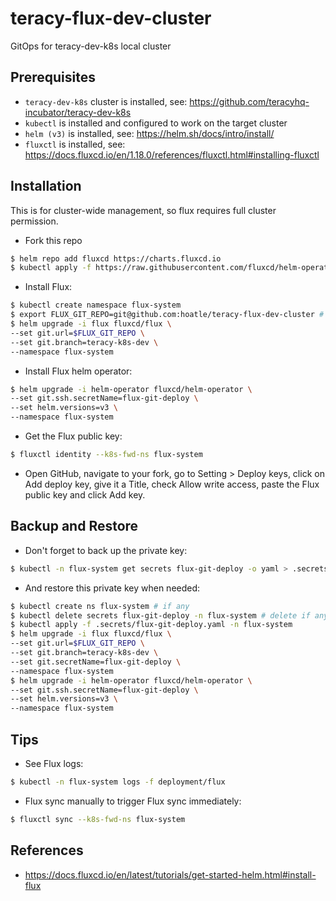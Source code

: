 # teracy-flux-dev-cluster

GitOps for teracy-dev-k8s local cluster

## Prerequisites

- `teracy-dev-k8s` cluster is installed, see: https://github.com/teracyhq-incubator/teracy-dev-k8s
- `kubectl` is installed and configured to work on the target cluster
- `helm (v3)` is installed, see: https://helm.sh/docs/intro/install/
- `fluxctl` is installed, see: https://docs.fluxcd.io/en/1.18.0/references/fluxctl.html#installing-fluxctl

## Installation

This is for cluster-wide management, so flux requires full cluster permission.

- Fork this repo

```bash
$ helm repo add fluxcd https://charts.fluxcd.io
$ kubectl apply -f https://raw.githubusercontent.com/fluxcd/helm-operator/master/deploy/crds.yaml
```

- Install Flux:

```bash
$ kubectl create namespace flux-system
$ export FLUX_GIT_REPO=git@github.com:hoatle/teracy-flux-dev-cluster # replace by your repo here
$ helm upgrade -i flux fluxcd/flux \
--set git.url=$FLUX_GIT_REPO \
--set git.branch=teracy-k8s-dev \
--namespace flux-system
```

- Install Flux helm operator:

```bash
$ helm upgrade -i helm-operator fluxcd/helm-operator \
--set git.ssh.secretName=flux-git-deploy \
--set helm.versions=v3 \
--namespace flux-system
```

- Get the Flux public key:

```bash
$ fluxctl identity --k8s-fwd-ns flux-system
```

- Open GitHub, navigate to your fork, go to Setting > Deploy keys, click on Add deploy key, give
  it a Title, check Allow write access, paste the Flux public key and click Add key.


## Backup and Restore

- Don't forget to back up the private key:

```bash
$ kubectl -n flux-system get secrets flux-git-deploy -o yaml > .secrets/flux-git-deploy.yaml
```

- And restore this private key when needed:

```bash
$ kubectl create ns flux-system # if any
$ kubectl delete secrets flux-git-deploy -n flux-system # delete if any
$ kubectl apply -f .secrets/flux-git-deploy.yaml -n flux-system
$ helm upgrade -i flux fluxcd/flux \
--set git.url=$FLUX_GIT_REPO \
--set git.branch=teracy-k8s-dev \
--set git.secretName=flux-git-deploy \
--namespace flux-system
$ helm upgrade -i helm-operator fluxcd/helm-operator \
--set git.ssh.secretName=flux-git-deploy \
--set helm.versions=v3 \
--namespace flux-system
```

## Tips

- See Flux logs:

```bash
$ kubectl -n flux-system logs -f deployment/flux
```

- Flux sync manually to trigger Flux sync immediately:

```bash
$ fluxctl sync --k8s-fwd-ns flux-system
```


## References

- https://docs.fluxcd.io/en/latest/tutorials/get-started-helm.html#install-flux
